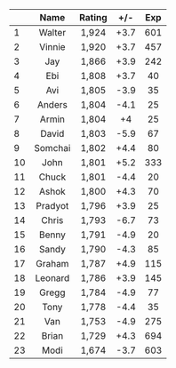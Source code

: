 | |Name|Rating|+/-|Exp|
|-|:--:|:----:|:-:|:-:|
|1|Walter|1,924|+3.7|601|
|2|Vinnie|1,920|+3.7|457|
|3|Jay|1,866|+3.9|242|
|4|Ebi|1,808|+3.7|40|
|5|Avi|1,805|-3.9|35|
|6|Anders|1,804|-4.1|25|
|7|Armin|1,804|+4|25|
|8|David|1,803|-5.9|67|
|9|Somchai|1,802|+4.4|80|
|10|John|1,801|+5.2|333|
|11|Chuck|1,801|-4.4|20|
|12|Ashok|1,800|+4.3|70|
|13|Pradyot|1,796|+3.9|25|
|14|Chris|1,793|-6.7|73|
|15|Benny|1,791|-4.9|20|
|16|Sandy|1,790|-4.3|85|
|17|Graham|1,787|+4.9|115|
|18|Leonard|1,786|+3.9|145|
|19|Gregg|1,784|-4.9|77|
|20|Tony|1,778|-4.4|35|
|21|Van|1,753|-4.9|275|
|22|Brian|1,729|+4.3|694|
|23|Modi|1,674|-3.7|603|
